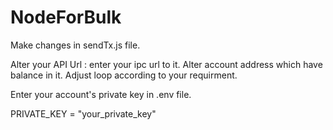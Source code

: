 # NodeForBulk

Make changes in sendTx.js file.



Alter your API Url : enter your ipc url to it.
Alter account address which have balance in it.
Adjust loop according to your requirment.





Enter your account's private key in .env file.

PRIVATE_KEY = "your_private_key"
